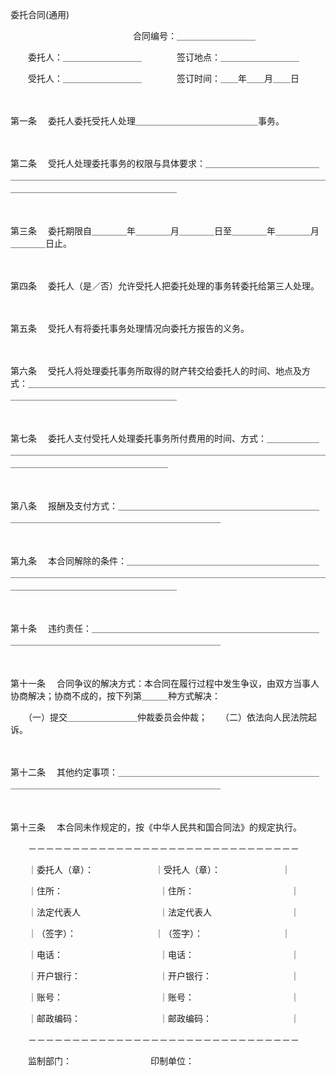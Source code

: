 



委托合同(通用)



 

　　　　　　　　　　　　　　合同编号：＿＿＿＿＿＿＿＿＿　　

　　委托人：＿＿＿＿＿＿＿＿＿　　　　签订地点：＿＿＿＿＿＿＿＿＿　　

　　受托人：＿＿＿＿＿＿＿＿＿　　　　签订时间：＿＿年＿＿月＿＿日

　　

第一条
　委托人委托受托人处理＿＿＿＿＿＿＿＿＿＿＿＿＿＿事务。

　　

第二条
　受托人处理委托事务的权限与具体要求：＿＿＿＿＿＿＿＿＿＿＿＿＿＿＿＿＿＿＿＿＿＿＿＿＿＿＿＿＿＿＿＿＿＿＿＿＿＿＿＿＿＿＿＿＿＿＿＿＿＿＿＿＿＿＿＿＿＿＿＿＿＿＿＿＿＿＿＿

　　

第三条
　委托期限自＿＿＿＿年＿＿＿＿月＿＿＿＿日至＿＿＿＿年＿＿＿＿月＿＿＿＿日止。

　　

第四条
　委托人（是／否）允许受托人把委托处理的事务转委托给第三人处理。

　　

第五条
　受托人有将委托事务处理情况向委托方报告的义务。

　　

第六条
　受托人将处理委托事务所取得的财产转交给委托人的时间、地点及方式：＿＿＿＿＿＿＿＿＿＿＿＿＿＿＿＿＿＿＿＿＿＿＿＿＿＿＿＿＿＿＿＿＿＿＿＿＿＿＿＿＿＿＿＿＿＿＿＿＿＿＿＿＿

　　

第七条
　委托人支付受托人处理委托事务所付费用的时间、方式：＿＿＿＿＿＿＿＿＿＿＿＿＿＿＿＿＿＿＿＿＿＿＿＿＿＿＿＿＿＿＿＿＿＿＿＿＿＿＿＿＿＿＿＿＿＿＿＿＿＿＿＿＿＿＿＿＿＿＿＿

　　

第八条
　报酬及支付方式：＿＿＿＿＿＿＿＿＿＿＿＿＿＿＿＿＿＿＿＿＿＿＿＿＿＿＿＿＿＿＿＿＿＿＿＿＿＿＿＿＿＿＿＿＿＿＿

　　

第九条
　本合同解除的条件：＿＿＿＿＿＿＿＿＿＿＿＿＿＿＿＿＿＿＿＿＿＿＿＿＿＿＿＿＿＿＿＿＿＿＿＿＿＿＿＿＿＿＿＿＿＿＿＿＿＿＿＿＿＿＿＿＿＿＿＿＿＿＿＿＿＿＿＿＿＿＿＿＿＿＿＿＿

　　

第十条
　违约责任：＿＿＿＿＿＿＿＿＿＿＿＿＿＿＿＿＿＿＿＿＿＿＿＿＿＿＿＿＿＿＿＿＿＿＿＿＿＿＿＿＿＿＿＿＿＿＿＿＿＿

　　

第十一条
　合同争议的解决方式：本合同在履行过程中发生争议，由双方当事人协商解决；协商不成的，按下列第＿＿＿种方式解决：　　

　　（一）提交＿＿＿＿＿＿＿＿仲裁委员会仲裁；　　（二）依法向人民法院起诉。

　　

第十二条
　其他约定事项：＿＿＿＿＿＿＿＿＿＿＿＿＿＿＿＿＿＿＿＿＿＿＿＿＿＿＿＿＿＿＿＿＿＿＿＿＿＿＿＿＿＿＿＿＿＿＿

　　

第十三条
　本合同未作规定的，按《中华人民共和国合同法》的规定执行。

　　－－－－－－－－－－－－－－－－－－－－－－－－－－－－－－－

　　｜委托人（章）：　　　　　　　｜受托人（章）：　　　　　　　｜

　　｜住所：　　　　　　　　　　　｜住所：　　　　　　　　　　　｜

　　｜法定代表人　　　　　　　　　｜法定代表人　　　　　　　　　｜

　　｜（签字）：　　　　　　　　　｜（签字）：　　　　　　　　　｜

　　｜电话：　　　　　　　　　　　｜电话：　　　　　　　　　　　｜

　　｜开户银行：　　　　　　　　　｜开户银行：　　　　　　　　　｜

　　｜账号：　　　　　　　　　　　｜账号：　　　　　　　　　　　｜

　　｜邮政编码：　　　　　　　　　｜邮政编码：　　　　　　　　　｜

　　－－－－－－－－－－－－－－－－－－－－－－－－－－－－－－－　　

　　监制部门：　　　　　　　　　印制单位：